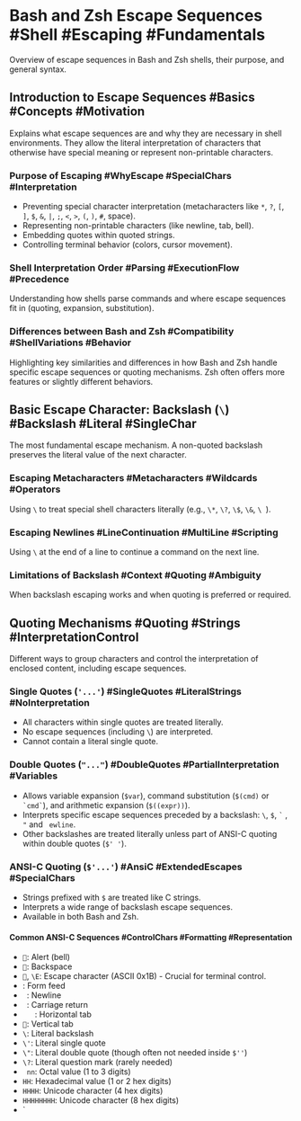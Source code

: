 # Bash and Zsh Escape Sequences #Shell #Escaping #Fundamentals
Overview of escape sequences in Bash and Zsh shells, their purpose, and general syntax.

## Introduction to Escape Sequences #Basics #Concepts #Motivation
Explains what escape sequences are and why they are necessary in shell environments.
They allow the literal interpretation of characters that otherwise have special meaning or represent non-printable characters.

### Purpose of Escaping #WhyEscape #SpecialChars #Interpretation
*   Preventing special character interpretation (metacharacters like `*`, `?`, `[`, `]`, `$`, `&`, `|`, `;`, `<`, `>`, `(`, `)`, `#`, space).
*   Representing non-printable characters (like newline, tab, bell).
*   Embedding quotes within quoted strings.
*   Controlling terminal behavior (colors, cursor movement).

### Shell Interpretation Order #Parsing #ExecutionFlow #Precedence
Understanding how shells parse commands and where escape sequences fit in (quoting, expansion, substitution).

### Differences between Bash and Zsh #Compatibility #ShellVariations #Behavior
Highlighting key similarities and differences in how Bash and Zsh handle specific escape sequences or quoting mechanisms. Zsh often offers more features or slightly different behaviors.

## Basic Escape Character: Backslash (`\`) #Backslash #Literal #SingleChar
The most fundamental escape mechanism. A non-quoted backslash preserves the literal value of the next character.

### Escaping Metacharacters #Metacharacters #Wildcards #Operators
Using `\` to treat special shell characters literally (e.g., `\*`, `\?`, `\$`, `\&`, `\ `).

### Escaping Newlines #LineContinuation #MultiLine #Scripting
Using `\` at the end of a line to continue a command on the next line.

### Limitations of Backslash #Context #Quoting #Ambiguity
When backslash escaping works and when quoting is preferred or required.

## Quoting Mechanisms #Quoting #Strings #InterpretationControl
Different ways to group characters and control the interpretation of enclosed content, including escape sequences.

### Single Quotes (`'...'`) #SingleQuotes #LiteralStrings #NoInterpretation
*   All characters within single quotes are treated literally.
*   No escape sequences (including `\`) are interpreted.
*   Cannot contain a literal single quote.

### Double Quotes (`"..."`) #DoubleQuotes #PartialInterpretation #Variables
*   Allows variable expansion (`$var`), command substitution (`$(cmd)` or `` `cmd` ``), and arithmetic expansion (`$((expr))`).
*   Interprets specific escape sequences preceded by a backslash: `\`, `$`, 
``` ` ```
, `"` and `
ewline`.
*   Other backslashes are treated literally unless part of ANSI-C quoting within double quotes (`$'
'`).

### ANSI-C Quoting (`$'...'`) #AnsiC #ExtendedEscapes #SpecialChars
*   Strings prefixed with `$` are treated like C strings.
*   Interprets a wide range of backslash escape sequences.
*   Available in both Bash and Zsh.

#### Common ANSI-C Sequences #ControlChars #Formatting #Representation
*   ``: Alert (bell)
*   ``: Backspace
*   ``, `\E`: Escape character (ASCII 0x1B) - Crucial for terminal control.
*   ``: Form feed
*   `
`: Newline
*   ``: Carriage return
*   `	`: Horizontal tab
*   ``: Vertical tab
*   `\`: Literal backslash
*   `\'`: Literal single quote
*   `\"`: Literal double quote (though often not needed inside `$''`)
*   `\?`: Literal question mark (rarely needed)
*   `
nn`: Octal value (1 to 3 digits)
*   ` HH`: Hexadecimal value (1 or 2 hex digits)
*   ` HHHH`: Unicode character (4 hex digits)
*   ` HHHHHHHH`: Unicode character (8 hex digits)
*   `
